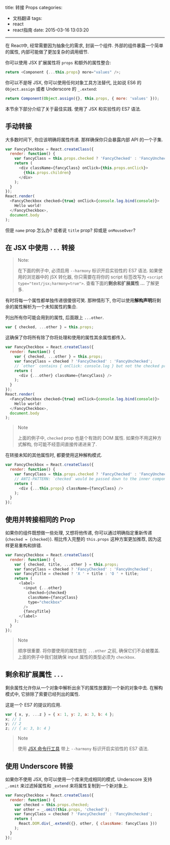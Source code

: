 title: 转接 Props
categories:
  - 文档翻译
tags:
  - react
  - react指南
date: 2015-03-16 13:03:20
---

在 React中, 经常需要因为抽象化的需求, 封装一个组件. 外部的组件暴露一个简单的属性, 内部可能做了更加复杂的调用细节.

<!--more-->

你可以使用 JSX 扩展属性将 `props` 和额外的属性整合:

```javascript
return <Component {...this.props} more="values" />;
```

你可以不是呀 JSX, 你可以使用任何对象工具方法替代, 比如说 ES6 的 `Object.assign` 或者 Underscore 的 `_.extend`:

```javascript
return Component(Object.assign({}, this.props, { more: 'values' }));
```

本节余下部分介绍了关于最佳实践. 使用了 JSX 和实验性的 ES7 语法.

## 手动转接

大多数时间下, 你应该明确将属性传递. 那样确保你只会暴露内部 API 的一个子集.

```javascript
var FancyCheckbox = React.createClass({
  render: function() {
    var fancyClass = this.props.checked ? 'FancyChecked' : 'FancyUnchecked';
    return (
      <div className={fancyClass} onClick={this.props.onClick}>
        {this.props.children}
      </div>
    );
  }
});
React.render(
  <FancyCheckbox checked={true} onClick={console.log.bind(console)}>
    Hello world!
  </FancyCheckbox>,
  document.body
);
```

但是 `name` prop 怎么办? 或者说 `title` prop? 抑或是 `onMouseOver`?

## 在 JSX 中使用 `...` 转接

> Note:
> 
> 在下面的例子中, 必须启用 `--harmony` 标识开启实验性的 ES7 语法. 如果使用的浏览器中的 jSX 转化器, 你只需要在将你的 script 标签改写为 `<script type="text/jsx;harmony=true">`. 查看下面的**剩余和扩展属性 ...** 了解更多.

有时将每一个属性都单独传递很傻很可笑. 那种情形下, 你可以使用**解构声明**将剩余的属性解析为一个未知属性的集合.

列出所有你可能会用到的属性, 后面跟上 `...other`.

```javascript
var { checked, ...other } = this.props;
```

这确保了你将所有除了你将处理和使用的属性其余属性都传入.

```javascript
var FancyCheckbox = React.createClass({
  render: function() {
    var { checked, ...other } = this.props;
    var fancyClass = checked ? 'FancyChecked' : 'FancyUnchecked';
    // `other` contains { onClick: console.log } but not the checked property
    return (
      <div {...other} className={fancyClass} />
    );
  }
});
React.render(
  <FancyCheckbox checked={true} onClick={console.log.bind(console)}>
    Hello world!
  </FancyCheckbox>,
  document.body
);
```

> Note
> 
> 上面的例子中, `checked` prop 也是个有效的 DOM 属性. 如果你不用这种方式解构, 你可能不经意间直接传递进来了.

在转接未知的其他属性时, 都要使用这种解构模式.

```javascript
var FancyCheckbox = React.createClass({
  render: function() {
    var fancyClass = this.props.checked ? 'FancyChecked' : 'FancyUnchecked';
    // ANTI-PATTERN: `checked` would be passed down to the inner component
    return (
      <div {...this.props} className={fancyClass} />
    );
  }
});
```

## 使用并转接相同的 Prop

如果你的组件既想做一些处理, 又想将他传递, 你可以通过明确指定重新传递 (`checked = {checked}`). 相比传入完整的 `this.props` 这种方案更加推荐, 因为这样更易重构和排错.

```javascript
var FancyCheckbox = React.createClass({
  render: function() {
    var { checked, title, ...other } = this.props;
    var fancyClass = checked ? 'FancyChecked' : 'FancyUnchecked';
    var fancyTitle = checked ? 'X ' + title : 'O ' + title;
    return (
      <label>
        <input {...other}
          checked={checked}
          className={fancyClass}
          type="checkbox"
        />
        {fancyTitle}
      </label>
    );
  }
});
```

> Note
> 
> 顺序很重要. 将你要使用的属性放在 `...other` 之前, 确保它们不会被覆盖. 上面的例子中我们就确保 input 属性的类型必须为 `checkbox`.

## 剩余和扩展属性 `...`

剩余属性允许你从一个对象中解析出余下的属性放置到一个新的对象中去. 在解构模式中, 它排除了索要已经列出的属性.

这是一个 ES7 的提议的应用.

```javascript
var { x, y, ...z } = { x: 1, y: 2, a: 3, b: 4 };
x; // 1
y; // 2
z; // { a: 3, b: 4 }
```

> Note
> 
> 使用 [JSX 命令行工具](http://npmjs.org/package/react-tools) 带上 `--harmony` 标识开启实验性的 ES7 语法.

## 使用 Underscore 转接

如果你不使用 JSX, 你可以使用一个库来完成相同的模式. Underscore 支持 `_.omit` 来过滤掉属性和 `_extend` 来将属性复制到一个新对象上.

```javascript
var FancyCheckbox = React.createClass({
  render: function() {
    var checked = this.props.checked;
    var other = _.omit(this.props, 'checked');
    var fancyClass = checked ? 'FancyChecked' : 'FancyUnchecked';
    return (
      React.DOM.div(_.extend({}, other, { className: fancyClass }))
    );
  }
});
```